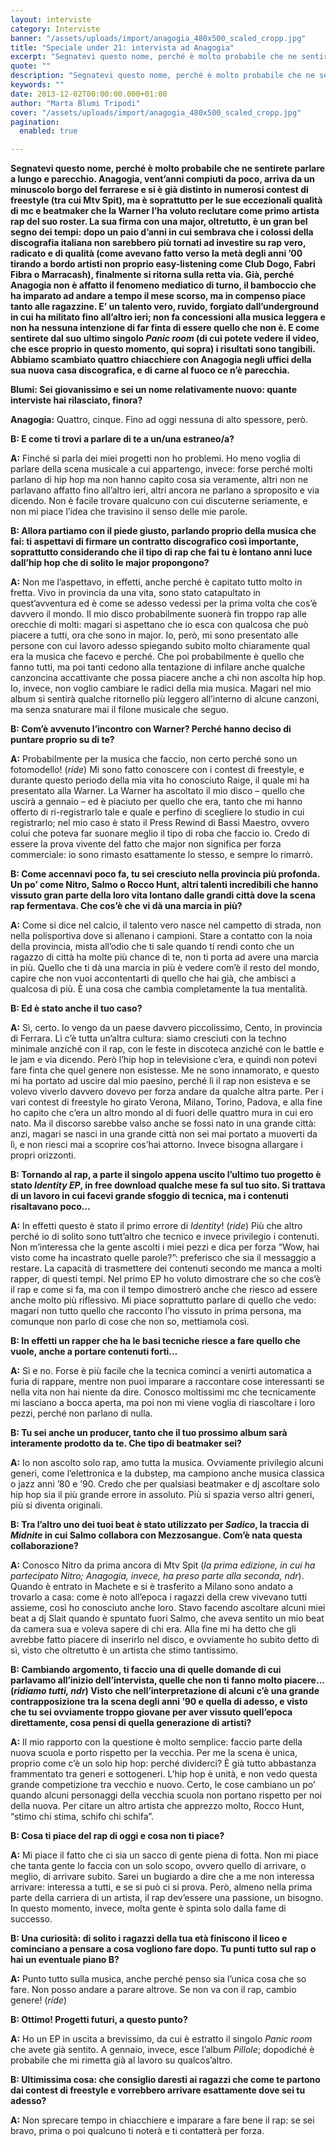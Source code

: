 ```yaml
---
layout: interviste
category: Interviste
banner: "/assets/uploads/import/anagogia_480x500_scaled_cropp.jpg"
title: "Speciale under 21: intervista ad Anagogia"
excerpt: "Segnatevi questo nome, perché è molto probabile che ne sentirete parlare a lungo e parecchio. Anagogia, vent’anni compiuti da poco, arriva da un minuscolo borgo del ferrarese e si è già distinto in numerosi contest di freestyle (tra cui Mtv Spit), ma è soprattutto per le sue eccezionali qualità di mc e beatmaker che la…"
quote: ""
description: "Segnatevi questo nome, perché è molto probabile che ne sentirete parlare a lungo e parecchio. Anagogia, vent’anni compiuti da poco, arriva da un minuscolo borgo del ferrarese e si è già distinto in numerosi contest di freestyle (tra cui Mtv Spit), ma è soprattutto per le sue eccezionali qualità di mc e beatmaker che la…"
keywords: ""
date: 2013-12-02T00:00:00.000+01:00
author: "Marta Blumi Tripodi"
cover: "/assets/uploads/import/anagogia_480x500_scaled_cropp.jpg"
pagination:
  enabled: true

---
```


[](https://hotmc.com/?attachment%5Fid=124586)

**Segnatevi questo nome, perché è molto probabile che ne sentirete parlare a lungo e parecchio. Anagogia, vent’anni compiuti da poco, arriva da un minuscolo borgo del ferrarese e si è già distinto in numerosi contest di freestyle (tra cui Mtv Spit), ma è soprattutto per le sue eccezionali qualità di mc e beatmaker che la Warner l’ha voluto reclutare come primo artista rap del suo roster. La sua firma con una major, oltretutto, è un gran bel segno dei tempi: dopo un paio d’anni in cui sembrava che i colossi della discografia italiana non sarebbero più tornati ad investire su rap vero, radicato e di qualità (come avevano fatto verso la metà degli anni ’00 tirando a bordo artisti non proprio easy-listening come Club Dogo, Fabri Fibra o Marracash), finalmente si ritorna sulla retta via. Già, perché Anagogia non è affatto il fenomeno mediatico di turno, il bamboccio che ha imparato ad andare a tempo il mese scorso, ma in compenso piace tanto alle ragazzine. E’ un talento vero, ruvido, forgiato dall’underground in cui ha militato fino all’altro ieri; non fa concessioni alla musica leggera e non ha nessuna intenzione di far finta di essere quello che non è. E come sentirete dal suo ultimo singolo _Panic room_ (di cui potete vedere il video, che esce proprio in questo momento, qui sopra) i risultati sono tangibili. Abbiamo scambiato quattro chiacchiere con Anagogia negli uffici della sua nuova casa discografica, e di carne al fuoco ce n’è parecchia.**

**Blumi: Sei giovanissimo e sei un nome relativamente nuovo: quante interviste hai rilasciato, finora?**

**Anagogia:** Quattro, cinque. Fino ad oggi nessuna di alto spessore, però.

**B: E come ti trovi a parlare di te a un/una estraneo/a?**

**A:** Finché si parla dei miei progetti non ho problemi. Ho meno voglia di parlare della scena musicale a cui appartengo, invece: forse perché molti parlano di hip hop ma non hanno capito cosa sia veramente, altri non ne parlavano affatto fino all’altro ieri, altri ancora ne parlano a sproposito e via dicendo. Non è facile trovare qualcuno con cui discuterne seriamente, e non mi piace l’idea che travisino il senso delle mie parole.

**B: Allora partiamo con il piede giusto, parlando proprio della musica che fai: ti aspettavi di firmare un contratto discografico così importante, soprattutto considerando che il tipo di rap che fai tu è lontano anni luce dall’hip hop che di solito le major propongono?**

**A:** Non me l’aspettavo, in effetti, anche perché è capitato tutto molto in fretta. Vivo in provincia da una vita, sono stato catapultato in quest’avventura ed è come se adesso vedessi per la prima volta che cos’è davvero il mondo. Il mio disco probabilmente suonerà fin troppo rap alle orecchie di molti: magari si aspettano che io esca con qualcosa che può piacere a tutti, ora che sono in major. Io, però, mi sono presentato alle persone con cui lavoro adesso spiegando subito molto chiaramente qual era la musica che facevo e perché. Che poi probabilmente è quello che fanno tutti, ma poi tanti cedono alla tentazione di infilare anche qualche canzoncina accattivante che possa piacere anche a chi non ascolta hip hop. Io, invece, non voglio cambiare le radici della mia musica. Magari nel mio album si sentirà qualche ritornello più leggero all’interno di alcune canzoni, ma senza snaturare mai il filone musicale che seguo.

**B: Com’è avvenuto l’incontro con Warner? Perché hanno deciso di puntare proprio su di te?**

**A:** Probabilmente per la musica che faccio, non certo perché sono un fotomodello! (_ride_) Mi sono fatto conoscere con i contest di freestyle, e durante questo periodo della mia vita ho conosciuto Raige, il quale mi ha presentato alla Warner. La Warner ha ascoltato il mio disco – quello che uscirà a gennaio – ed è piaciuto per quello che era, tanto che mi hanno offerto di ri-registrarlo tale e quale e perfino di scegliere lo studio in cui registrarlo; nel mio caso è stato il Press Rewind di Bassi Maestro, ovvero colui che poteva far suonare meglio il tipo di roba che faccio io. Credo di essere la prova vivente del fatto che major non significa per forza commerciale: io sono rimasto esattamente lo stesso, e sempre lo rimarrò.

**B: Come accennavi poco fa, tu sei cresciuto nella provincia più profonda. Un po’ come Nitro, Salmo o Rocco Hunt, altri talenti incredibili che hanno vissuto gran parte della loro vita lontano dalle grandi città dove la scena rap fermentava. Che cos’è che vi dà una marcia in più?**

**A:** Come si dice nel calcio, il talento vero nasce nel campetto di strada, non nella polisportiva dove si allenano i campioni. Stare a contatto con la noia della provincia, mista all’odio che ti sale quando ti rendi conto che un ragazzo di città ha molte più chance di te, non ti porta ad avere una marcia in più. Quello che ti dà una marcia in più è vedere com’è il resto del mondo, capire che non vuoi accontentarti di quello che hai già, che ambisci a qualcosa di più. È una cosa che cambia completamente la tua mentalità.

**B: Ed è stato anche il tuo caso?**

**A:** Sì, certo. Io vengo da un paese davvero piccolissimo, Cento, in provincia di Ferrara. Lì c’è tutta un’altra cultura: siamo cresciuti con la techno minimale anziché con il rap, con le feste in discoteca anziché con le battle e le jam e via dicendo. Però l’hip hop in televisione c’era, e quindi non potevi fare finta che quel genere non esistesse. Me ne sono innamorato, e questo mi ha portato ad uscire dal mio paesino, perché lì il rap non esisteva e se volevo viverlo davvero dovevo per forza andare da qualche altra parte. Per i vari contest di freestyle ho girato Verona, Milano, Torino, Padova, e alla fine ho capito che c’era un altro mondo al di fuori delle quattro mura in cui ero nato. Ma il discorso sarebbe valso anche se fossi nato in una grande città: anzi, magari se nasci in una grande città non sei mai portato a muoverti da lì, e non riesci mai a scoprire cos’hai attorno. Invece bisogna allargare i propri orizzonti.

**B: Tornando al rap, a parte il singolo appena uscito l’ultimo tuo progetto è stato _Identity EP_, in free download qualche mese fa sul tuo sito. Si trattava di un lavoro in cui facevi grande sfoggio di tecnica, ma i contenuti risaltavano poco…**

**A:** In effetti questo è stato il primo errore di _Identity_! (_ride_) Più che altro perché io di solito sono tutt’altro che tecnico e invece privilegio i contenuti. Non m’interessa che la gente ascolti i miei pezzi e dica per forza “Wow, hai visto come ha incastrato quelle parole?”: preferisco che sia il messaggio a restare. La capacità di trasmettere dei contenuti secondo me manca a molti rapper, di questi tempi. Nel primo EP ho voluto dimostrare che so che cos’è il rap e come si fa, ma con il tempo dimostrerò anche che riesco ad essere anche molto più riflessivo. Mi piace soprattutto parlare di quello che vedo: magari non tutto quello che racconto l’ho vissuto in prima persona, ma comunque non parlo di cose che non so, mettiamola così.

**B: In effetti un rapper che ha le basi tecniche riesce a fare quello che vuole, anche a portare contenuti forti…**

**A:** Sì e no. Forse è più facile che la tecnica cominci a venirti automatica a furia di rappare, mentre non puoi imparare a raccontare cose interessanti se nella vita non hai niente da dire. Conosco moltissimi mc che tecnicamente mi lasciano a bocca aperta, ma poi non mi viene voglia di riascoltare i loro pezzi, perché non parlano di nulla.

**B: Tu sei anche un producer, tanto che il tuo prossimo album sarà interamente prodotto da te. Che tipo di beatmaker sei?**

**A:** Io non ascolto solo rap, amo tutta la musica. Ovviamente privilegio alcuni generi, come l’elettronica e la dubstep, ma campiono anche musica classica o jazz anni ’80 e ’90\. Credo che per qualsiasi beatmaker e dj ascoltare solo hip hop sia il più grande errore in assoluto. Più si spazia verso altri generi, più si diventa originali.

**B: Tra l’altro uno dei tuoi beat è stato utilizzato per _Sadico_, la traccia di _Midnite_ in cui Salmo collabora con Mezzosangue. Com’è nata questa collaborazione?**

**A:** Conosco Nitro da prima ancora di Mtv Spit (_la prima edizione, in cui ha partecipato Nitro; Anagogia, invece, ha preso parte alla seconda, ndr_). Quando è entrato in Machete e si è trasferito a Milano sono andato a trovarlo a casa: come è noto all’epoca i ragazzi della crew vivevano tutti assieme, così ho conosciuto anche loro. Stavo facendo ascoltare alcuni miei beat a dj Slait quando è spuntato fuori Salmo, che aveva sentito un mio beat da camera sua e voleva sapere di chi era. Alla fine mi ha detto che gli avrebbe fatto piacere di inserirlo nel disco, e ovviamente ho subito detto di sì, visto che oltretutto è un artista che stimo tantissimo.

**B: Cambiando argomento, ti faccio una di quelle domande di cui parlavamo all’inizio dell’intervista, quelle che non ti fanno molto piacere… (_ridiamo tutti, ndr_) Visto che nell’interpretazione di alcuni c’è una grande contrapposizione tra la scena degli anni ’90 e quella di adesso, e visto che tu sei ovviamente troppo giovane per aver vissuto quell’epoca direttamente, cosa pensi di quella generazione di artisti?**

**A:** Il mio rapporto con la questione è molto semplice: faccio parte della nuova scuola e porto rispetto per la vecchia. Per me la scena è unica, proprio come c’è un solo hip hop: perché dividerci? È già tutto abbastanza frammentato tra generi e sottogeneri. L’hip hop è unità, e non vedo questa grande competizione tra vecchio e nuovo. Certo, le cose cambiano un po’ quando alcuni personaggi della vecchia scuola non portano rispetto per noi della nuova. Per citare un altro artista che apprezzo molto, Rocco Hunt, “stimo chi stima, schifo chi schifa”.

**B: Cosa ti piace del rap di oggi e cosa non ti piace?**

**A:** Mi piace il fatto che ci sia un sacco di gente piena di fotta. Non mi piace che tanta gente lo faccia con un solo scopo, ovvero quello di arrivare, o meglio, di arrivare subito. Sarei un bugiardo a dire che a me non interessa arrivare: interessa a tutti, e se si può ci si prova. Però, almeno nella prima parte della carriera di un artista, il rap dev’essere una passione, un bisogno. In questo momento, invece, molta gente è spinta solo dalla fame di successo.

**B: Una curiosità: di solito i ragazzi della tua età finiscono il liceo e cominciano a pensare a cosa vogliono fare dopo. Tu punti tutto sul rap o hai un eventuale piano B?**

**A:** Punto tutto sulla musica, anche perché penso sia l’unica cosa che so fare. Non posso andare a parare altrove. Se non va con il rap, cambio genere! (_ride_)

**B: Ottimo! Progetti futuri, a questo punto?**

**A:** Ho un EP in uscita a brevissimo, da cui è estratto il singolo _Panic room_ che avete già sentito. A gennaio, invece, esce l’album _Pillole_; dopodiché è probabile che mi rimetta già al lavoro su qualcos’altro.

**B: Ultimissima cosa: che consiglio daresti ai ragazzi che come te partono dai contest di freestyle e vorrebbero arrivare esattamente dove sei tu adesso?**

**A:** Non sprecare tempo in chiacchiere e imparare a fare bene il rap: se sei bravo, prima o poi qualcuno ti noterà e ti contatterà per forza.